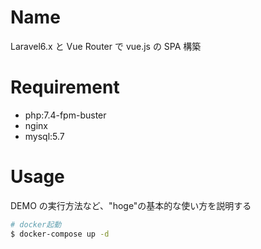 # Name

Laravel6.x と Vue Router で vue.js の SPA 構築

# Requirement

-   php:7.4-fpm-buster
-   nginx
-   mysql:5.7

# Usage

DEMO の実行方法など、"hoge"の基本的な使い方を説明する

```bash
# docker起動
$ docker-compose up -d
```
